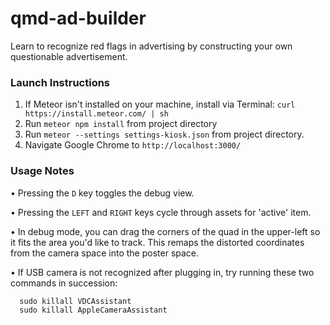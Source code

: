 # qmd-ad-builder
Learn to recognize red flags in advertising by constructing your own questionable advertisement.


### Launch Instructions

1) If Meteor isn't installed on your machine, install via Terminal: `curl https://install.meteor.com/ | sh`
2) Run `meteor npm install` from project directory
3) Run `meteor --settings settings-kiosk.json` from project directory.
4) Navigate Google Chrome to `http://localhost:3000/`


### Usage Notes
• Pressing the `D` key toggles the debug view.

• Pressing the `LEFT` and `RIGHT` keys cycle through assets for 'active' item.

• In debug mode, you can drag the corners of the quad in the upper-left so it fits the area you'd like to track. This remaps the distorted coordinates from the camera space into the poster space.

• If USB camera is not recognized after plugging in, try running these two commands in succession:
```
  sudo killall VDCAssistant
  sudo killall AppleCameraAssistant
```
